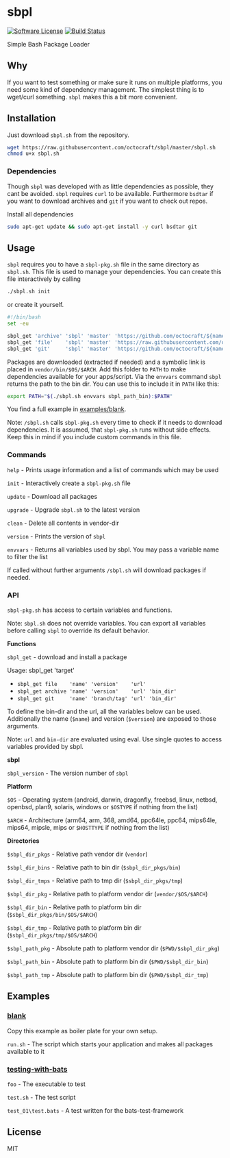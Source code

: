 # sbpl

[![Software License][ico-license]](LICENSE.md)
[![Build Status][ico-travis]][link-travis]

Simple Bash Package Loader

## Why
If you want to test something or make sure it runs on multiple platforms, you need some kind of dependency management. The simplest thing is to wget/curl something. `sbpl` makes this a bit more convenient.

## Installation
Just download `sbpl.sh` from the repository.

```BASH
wget https://raw.githubusercontent.com/octocraft/sbpl/master/sbpl.sh
chmod u+x sbpl.sh
```
### Dependencies

Though `sbpl` was developed with as little dependencies as possible, they cant be avoided. `sbpl` requires `curl` to be available. Furthermore `bsdtar` if you want to download archives and `git` if you want to check out repos.

Install all dependencies

```BASH
sudo apt-get update && sudo apt-get install -y curl bsdtar git
```

## Usage

`sbpl` requires you to have a `sbpl-pkg.sh` file in the same directory as `sbpl.sh`. This file is used to manage your dependencies. You can create this file interactively by calling

```BASH
./sbpl.sh init
```

or create it yourself. 

```BASH
#!/bin/bash
set -eu

sbpl_get 'archive' 'sbpl' 'master' 'https://github.com/octocraft/${name}/archive/${version}.zip' './${name}-${version}/bin/'
sbpl_get 'file'    'sbpl' 'master' 'https://raw.githubusercontent.com/octocraft/${name}/${version}/${name}.sh'
sbpl_get 'git'     'sbpl' 'master' 'https://github.com/octocraft/${name}.git' './bin/'

```

Packages are downloaded (extracted if needed) and a symbolic link is placed in `vendor/bin/$OS/$ARCH`. Add this folder to `PATH` to make dependencies available for your apps/script. Via the `envvars` command `sbpl` returns the path to the bin dir. You can use this to include it in `PATH` like this:

```BASH
export PATH="$(./sbpl.sh envvars sbpl_path_bin):$PATH"
```

You find a full example in [examples/blank](examples/blank).


Note: `/sbpl.sh` calls `sbpl-pkg.sh` every time to check if it needs to download dependencies. It is assumed, that `sbpl-pkg.sh` runs without side effects. Keep this in mind if you include custom commands in this file.

### Commands

`help` - Prints usage information and a list of commands which may be used

`init` - Interactively create a `sbpl-pkg.sh` file

`update` - Download all packages

`upgrade` - Upgrade `sbpl.sh` to the latest version

`clean` - Delete all contents in vendor-dir

`version` - Prints the version of `sbpl`

`envvars` - Returns all variables used by sbpl. You may pass a variable name to filter the list

If called without further arguments `/sbpl.sh` will download packages if needed.

### API

`sbpl-pkg.sh` has access to certain variables and functions. 

Note: `sbpl.sh` does not override variables. You can export all variables before calling `sbpl` to override its default behavior.

**Functions**

`sbpl_get` - download and install a package

Usage: sbpl_get 'target'
- `sbpl_get file    'name' 'version'    'url'`
- `sbpl_get archive 'name' 'version'    'url' 'bin_dir'`
- `sbpl_get git     'name' 'branch/tag' 'url' 'bin_dir'`

To define the bin-dir and the url, all the variables below can be used. Additionally the name (`$name`) and version (`$version`) are exposed to those arguments.

Note: `url` and `bin-dir` are evaluated using eval. Use single quotes to access variables provided by sbpl.

**sbpl**

`sbpl_version` - The version number of `sbpl`

**Platform**

`$OS` - Operating system 
(android, darwin, dragonfly, freebsd, linux, netbsd, openbsd, plan9, solaris, windows or `$OSTYPE` if nothing from the list)

`$ARCH` - Architecture (arm64, arm, 368, amd64, ppc64le, ppc64, mips64le, mips64, mipsle, mips or `$HOSTTYPE` if nothing from the list)

**Directories**

`$sbpl_dir_pkgs` - Relative path vendor dir (`vendor`)

`$sbpl_dir_bins` - Relative path to bin dir (`$sbpl_dir_pkgs/bin`)

`$sbpl_dir_tmps` - Relative path to tmp dir (`$sbpl_dir_pkgs/tmp`)


`$sbpl_dir_pkg` - Relative path to platform vendor dir (`vendor/$OS/$ARCH`)

`$sbpl_dir_bin` - Relative path to platform bin dir (`$sbpl_dir_pkgs/bin/$OS/$ARCH`)

`$sbpl_dir_tmp` - Relative path to platform bin dir (`$sbpl_dir_pkgs/tmp/$OS/$ARCH`)


`$sbpl_path_pkg` - Absolute path to platform vendor dir (`$PWD/$sbpl_dir_pkg`)

`$sbpl_path_bin` - Absolute path to platform bin dir (`$PWD/$sbpl_dir_bin`)

`$sbpl_path_tmp` - Absolute path to platform bin dir (`$PWD/$sbpl_dir_tmp`)


## Examples

### [blank](examples/blank)

Copy this example as boiler plate for your own setup. 

`run.sh` - The script which starts your application and makes all packages available to it

### [testing-with-bats](examples/testing-with-bats)

`foo` - The executable to test

`test.sh` - The test script

`test_01\test.bats` - A test written for the bats-test-framework

## License

MIT


[link-travis]: https://travis-ci.org/octocraft/sbpl

[ico-license]: https://img.shields.io/badge/license-MIT-brightgreen.svg?style=flat-square
[ico-travis]: https://img.shields.io/travis/octocraft/sbpl/master.svg?style=flat-square


